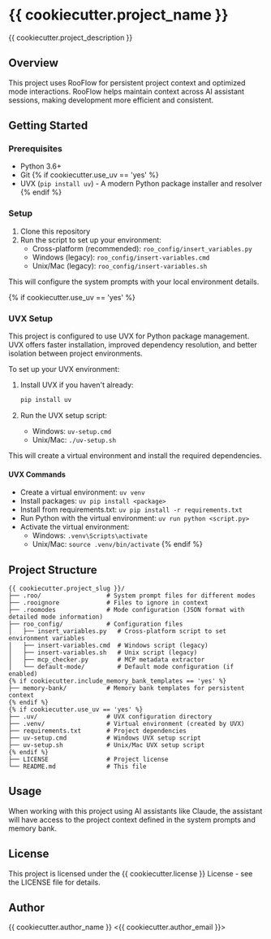 # {{ cookiecutter.project_name }}

{{ cookiecutter.project_description }}

## Overview

This project uses RooFlow for persistent project context and optimized mode interactions. RooFlow helps maintain context across AI assistant sessions, making development more efficient and consistent.

## Getting Started

### Prerequisites

- Python 3.6+
- Git
{% if cookiecutter.use_uv == 'yes' %}
- UVX (`pip install uv`) - A modern Python package installer and resolver
{% endif %}

### Setup

1. Clone this repository
2. Run the script to set up your environment:
   - Cross-platform (recommended): `roo_config/insert_variables.py`
   - Windows (legacy): `roo_config/insert-variables.cmd`
   - Unix/Mac (legacy): `roo_config/insert-variables.sh`

This will configure the system prompts with your local environment details.

{% if cookiecutter.use_uv == 'yes' %}
### UVX Setup

This project is configured to use UVX for Python package management. UVX offers faster installation, improved dependency resolution, and better isolation between project environments.

To set up your UVX environment:

1. Install UVX if you haven't already:
   ```bash
   pip install uv
   ```

2. Run the UVX setup script:
   - Windows: `uv-setup.cmd`
   - Unix/Mac: `./uv-setup.sh`

This will create a virtual environment and install the required dependencies.

#### UVX Commands

- Create a virtual environment: `uv venv`
- Install packages: `uv pip install <package>`
- Install from requirements.txt: `uv pip install -r requirements.txt`
- Run Python with the virtual environment: `uv run python <script.py>`
- Activate the virtual environment:
  - Windows: `.venv\Scripts\activate`
  - Unix/Mac: `source .venv/bin/activate`
{% endif %}

## Project Structure

```
{{ cookiecutter.project_slug }}/
├── .roo/                  # System prompt files for different modes
├── .rooignore             # Files to ignore in context
├── .roomodes              # Mode configuration (JSON format with detailed mode information)
├── roo_config/            # Configuration files
│   ├── insert_variables.py   # Cross-platform script to set environment variables
│   ├── insert-variables.cmd  # Windows script (legacy)
│   ├── insert-variables.sh   # Unix script (legacy)
│   ├── mcp_checker.py        # MCP metadata extractor
│   └── default-mode/         # Default mode configuration (if enabled)
{% if cookiecutter.include_memory_bank_templates == 'yes' %}
├── memory-bank/           # Memory bank templates for persistent context
{% endif %}
{% if cookiecutter.use_uv == 'yes' %}
├── .uv/                   # UVX configuration directory
├── .venv/                 # Virtual environment (created by UVX)
├── requirements.txt       # Project dependencies
├── uv-setup.cmd           # Windows UVX setup script
├── uv-setup.sh            # Unix/Mac UVX setup script
{% endif %}
├── LICENSE                # Project license
└── README.md              # This file
```

## Usage

When working with this project using AI assistants like Claude, the assistant will have access to the project context defined in the system prompts and memory bank.

## License

This project is licensed under the {{ cookiecutter.license }} License - see the LICENSE file for details.

## Author

{{ cookiecutter.author_name }} <{{ cookiecutter.author_email }}>